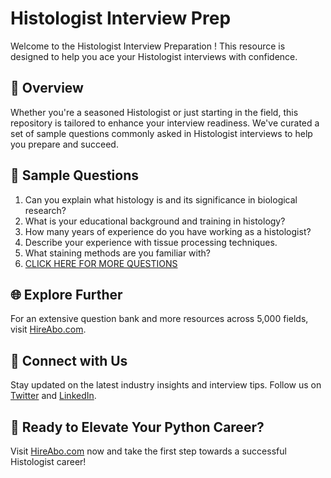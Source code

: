 # Histologist Interview Prep

Welcome to the Histologist Interview Preparation ! This resource is designed to help you ace your Histologist interviews with confidence.

## 🚀 Overview

Whether you're a seasoned Histologist or just starting in the field, this repository is tailored to enhance your interview readiness. We've curated a set of sample questions commonly asked in Histologist interviews to help you prepare and succeed.

## 📝 Sample Questions

1. Can you explain what histology is and its significance in biological research?
2. What is your educational background and training in histology?
3. How many years of experience do you have working as a histologist?
4. Describe your experience with tissue processing techniques.
5. What staining methods are you familiar with?
6. [CLICK HERE FOR MORE QUESTIONS](https://hireabo.com/job/5_1_32/Histologist)

## 🌐 Explore Further

For an extensive question bank and more resources across 5,000 fields, visit [HireAbo.com](https://www.hireabo.com).

## 📱 Connect with Us

Stay updated on the latest industry insights and interview tips. Follow us on [Twitter](https://twitter.com/hireabo) and [LinkedIn](https://www.linkedin.com/in/hire-abo-3609972a8/).

## 🚀 Ready to Elevate Your Python Career?

Visit [HireAbo.com](https://www.hireabo.com) now and take the first step towards a successful Histologist career!